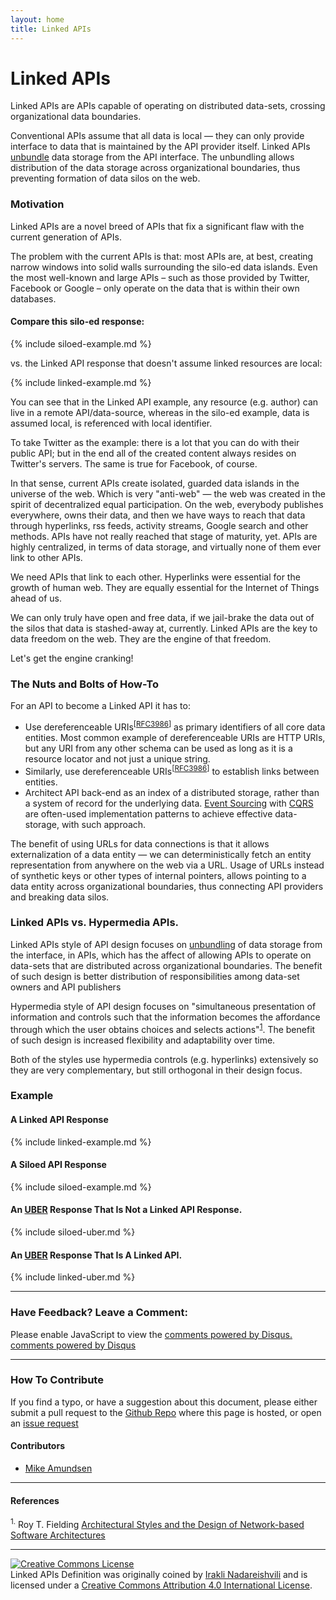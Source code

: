 ```yaml
---
layout: home
title: Linked APIs
---
```


# Linked APIs

<span class="definition">Linked APIs are APIs capable of operating on distributed data-sets, crossing organizational data boundaries.</span> 

Conventional APIs assume that all data is local — they can only provide interface to data that is maintained by the API provider itself. Linked APIs [unbundle](http://www.vox.com/2014/6/24/5840248/the-powerful-economic-principle-behind-yo) data storage from the API interface. The unbundling allows distribution of the data storage across organizational boundaries, thus preventing formation of data silos on the web.

### Motivation

Linked APIs are a novel breed of APIs that fix a significant flaw with the current generation of APIs.

The problem with the current APIs is that: most APIs are, at best, creating narrow windows into solid walls surrounding the silo-ed data islands. Even the most well-known and large APIs – such as those provided by Twitter, Facebook or Google – only operate on the data that is within their own databases.

#### Compare this silo-ed response:

{% include siloed-example.md %}   

vs. the Linked API response that doesn't assume linked resources are local:

{% include linked-example.md %}

You can see that in the Linked API example, any resource (e.g. author) can live in a remote API/data-source, whereas in the silo-ed example, data is assumed local, is referenced with local identifier.

To take Twitter as the example: there is a lot that you can do with their public API; but in the end all of the created content always resides on Twitter's servers. The same is true for Facebook, of course. 

In that sense, current APIs create isolated, guarded data islands in the universe of the web. Which is very "anti-web" — the web was created in the spirit of decentralized equal participation. On the web, everybody publishes everywhere, owns their data, and then we have ways to reach that data through hyperlinks, rss feeds, activity streams, Google search and other methods. APIs have not really reached that stage of maturity, yet. APIs are highly centralized, in terms of data storage, and virtually none of them ever link to other APIs.

We need APIs that link to each other. Hyperlinks were essential for the growth of human web. They are equally essential for the Internet of Things ahead of us. 

We can only truly have open and free data, if we jail-brake the data out of the silos that data is stashed-away at, currently. Linked APIs are the key to data freedom on the web. They are the engine of that freedom. 

Let's get the engine cranking!


### The Nuts and Bolts of How-To

For an API to become a Linked API it has to:

- Use dereferenceable URIs<sup>[[RFC3986](http://www.ietf.org/rfc/rfc3986.txt)]</sup> as primary identifiers of all core data entities. Most common example of dereferenceable URIs are HTTP URIs, but any URI from any other schema can be used as long as it is a resource locator and not just a unique string.
- Similarly, use dereferenceable URIs<sup>[[RFC3986](http://www.ietf.org/rfc/rfc3986.txt)]</sup> to establish links between entities.
- Architect API back-end as an index of a distributed storage, rather than a system of record for the underlying data. [Event Sourcing](https://msdn.microsoft.com/en-us/library/dn589792.aspx) with [CQRS](https://msdn.microsoft.com/en-us/library/dn568103.aspx) are often-used implementation patterns to achieve effective data-storage, with such approach.

The benefit of using URLs for data connections is that it allows externalization of a data entity — we can deterministically fetch an entity representation from anywhere on the web via a URL. Usage of URLs instead of synthetic keys or other types of internal pointers, allows pointing to a data entity across organizational boundaries, thus connecting API providers and breaking data silos.

### Linked APIs vs. Hypermedia APIs.

Linked APIs style of API design focuses on [unbundling](http://www.vox.com/2014/6/24/5840248/the-powerful-economic-principle-behind-yo) of data storage from the interface, in APIs, which has the affect of allowing APIs to operate on data-sets that are distributed across organizational boundaries. The benefit of such design is better distribution of responsibilities among data-set owners and API publishers

Hypermedia style of API design focuses on "simultaneous presentation of information and controls such that the information becomes the affordance through which the user obtains choices and selects actions"<sup><a href="#fn1" id="ref1">1</a></sup>. The benefit of such design is increased flexibility and adaptability over time.  

Both of the styles use hypermedia controls (e.g. hyperlinks) extensively so they are very complementary, but still orthogonal in their design focus.

### Example

#### A Linked API Response

{% include linked-example.md %}       

#### A Siloed API Response

{% include siloed-example.md %}   

#### An [UBER](https://rawgit.com/mamund/media-types/master/uber-hypermedia.html) Response That Is Not a Linked API Response.

{% include siloed-uber.md %}

#### An [UBER](https://rawgit.com/mamund/media-types/master/uber-hypermedia.html) Response That Is A Linked API.


{% include linked-uber.md %}

-----------------------

### Have Feedback? Leave a Comment:

<div id="disqus_thread"></div>
<script type="text/javascript">
    /* * * CONFIGURATION VARIABLES: EDIT BEFORE PASTING INTO YOUR WEBPAGE * * */
    var disqus_shortname = 'linkedapis'; // required: replace example with your forum shortname

    /* * * DON'T EDIT BELOW THIS LINE * * */
    (function() {
        var dsq = document.createElement('script'); dsq.type = 'text/javascript'; dsq.async = true;
        dsq.src = '//' + disqus_shortname + '.disqus.com/embed.js';
        (document.getElementsByTagName('head')[0] || document.getElementsByTagName('body')[0]).appendChild(dsq);
    })();
</script>
<noscript>Please enable JavaScript to view the <a href="http://disqus.com/?ref_noscript">comments powered by Disqus.</a></noscript>
<a href="http://disqus.com" class="dsq-brlink">comments powered by <span class="logo-disqus">Disqus</span></a>

-----------------------

### How To Contribute

If you find a typo, or have a suggestion about this document, please either submit a pull request to the [Github Repo](https://github.com/inadarei/linkedapis) where this page is hosted, or open an [issue request](https://github.com/inadarei/linkedapis/issues)

#### Contributors

- [Mike Amundsen](https://twitter.com/mamund)

------------------------

#### References

<sup id="fn1">1.</sup> Roy T. Fielding [Architectural Styles and
the Design of Network-based Software Architectures](http://www.ics.uci.edu/~fielding/pubs/dissertation/top.htm)

-----------------------

<a rel="license" href="http://creativecommons.org/licenses/by/4.0/"><img alt="Creative Commons License" style="border-width:0" src="https://i.creativecommons.org/l/by/4.0/80x15.png" /></a><br /><span xmlns:dct="http://purl.org/dc/terms/" href="http://purl.org/dc/dcmitype/Text" property="dct:title" rel="dct:type">Linked APIs Definition</span> was originally coined by <a xmlns:cc="http://creativecommons.org/ns#" href="https://twitter.com/inadarei" property="cc:attributionName" rel="cc:attributionURL">Irakli Nadareishvili</a>  and is licensed under a <a rel="license" href="http://creativecommons.org/licenses/by/4.0/">Creative Commons Attribution 4.0 International License</a>.
